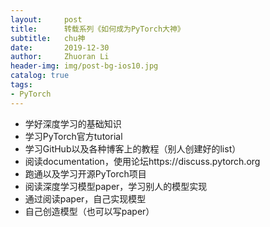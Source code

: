 ```yaml
---
layout:     post
title:      转载系列《如何成为PyTorch大神》
subtitle:   chu神
date:       2019-12-30
author:     Zhuoran Li
header-img: img/post-bg-ios10.jpg
catalog: true
tags:
- PyTorch
---
```


- 学好深度学习的基础知识
- 学习PyTorch官方tutorial
- 学习GitHub以及各种博客上的教程（别人创建好的list）
- 阅读documentation，使用论坛https://discuss.pytorch.org
- 跑通以及学习开源PyTorch项目
- 阅读深度学习模型paper，学习别人的模型实现
- 通过阅读paper，自己实现模型
- 自己创造模型（也可以写paper）